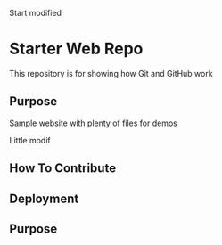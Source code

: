 Start modified

# Starter Web Repo

This repository is for showing how Git and GitHub work

## Purpose

Sample website with plenty of files for demos

Little modif

## How To Contribute

## Deployment

## Purpose
